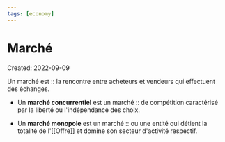 ```yaml
---
tags: [economy] 
---
```

# Marché
Created: 2022-09-09

Un marché est :: la rencontre entre acheteurs et vendeurs qui effectuent des échanges.
<!--SR:!2023-01-02,76,270-->

- Un **marché concurrentiel** est un marché :: de compétition caractérisé par la liberté ou l'indépendance des choix.
<!--SR:!2023-06-25,189,270-->
- Un **marché monopole** est un marché :: ou une entité qui détient la totalité de l'[[Offre]] et domine son secteur d'activité respectif.
<!--SR:!2023-01-17,76,248-->
